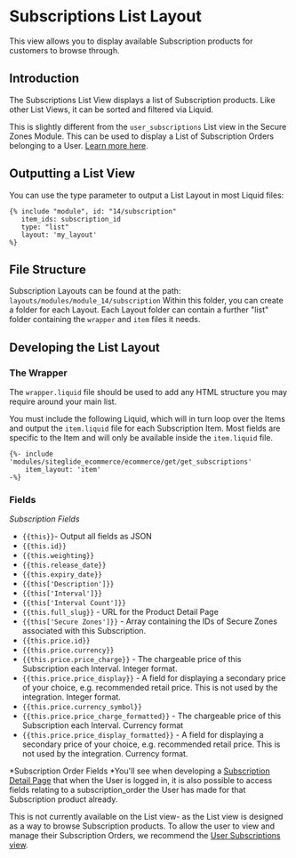 # Subscriptions List Layout

This view allows you to display available Subscription products for customers to browse through.

## Introduction

The Subscriptions List View displays a list of Subscription products. Like other List Views, it can be sorted and filtered via Liquid.

This is slightly different from the `user_subscriptions` List view in the Secure Zones Module. This can be used to display a List of Subscription Orders belonging to a User. [Learn more here](user-subscriptions.md).

## Outputting a List View

You can use the type parameter to output a List Layout in most Liquid files:

```liquid
{% include "module", id: "14/subscription"
   item_ids: subscription_id
   type: "list"
   layout: 'my_layout' 
%}

```

## File Structure

Subscription Layouts can be found at the path: `layouts/modules/module_14/subscription` Within this folder, you can create a folder for each Layout. Each Layout folder can contain a further "list" folder containing the `wrapper` and `item` files it needs.

## Developing the List Layout

### The Wrapper

The `wrapper.liquid` file should be used to add any HTML structure you may require around your main list.

You must include the following Liquid, which will in turn loop over the Items and output the `item.liquid` file for each Subscription Item. Most fields are specific to the Item and will only be available inside the `item.liquid` file.

```liquid
{%- include 'modules/siteglide_ecommerce/ecommerce/get/get_subscriptions'
    item_layout: 'item' 
-%}
```

### Fields

_Subscription Fields_

* `{{this}}`- Output all fields as JSON
* `{{this.id}}`
* `{{this.weighting}}`
* `{{this.release_date}}`
* `{{this.expiry_date}}`
* `{{this['Description']}}`
* `{{this['Interval']}}`
* `{{this['Interval Count']}}`
* `{{this.full_slug}}` - URL for the Product Detail Page
* `{{this['Secure Zones']}}` - Array containing the IDs of Secure Zones associated with this Subscription.
* `{{this.price.id}}`
* `{{this.price.currency}}`
* `{{this.price.price_charge}}` - The chargeable price of this Subscription each Interval. Integer format.
* `{{this.price.price_display}}` - A field for displaying a secondary price of your choice, e.g. recommended retail price. This is not used by the integration. Integer format.
* `{{this.price.currency_symbol}}`
* `{{this.price.price_charge_formatted}}` - The chargeable price of this Subscription each Interval. Currency format
* `{{this.price.price_display_formatted}}` - A field for displaying a secondary price of your choice, e.g. recommended retail price. This is not used by the integration. Currency format.

\*Subscription Order Fields \*You'll see when developing a [Subscription Detail Page](subscriptions-detail.md) that when the User is logged in, it is also possible to access fields relating to a subscription\_order the User has made for that Subscription product already.

This is not currently available on the List view- as the List view is designed as a way to browse Subscription products. To allow the user to view and manage their Subscription Orders, we recommend the [User Subscriptions view](user-subscriptions.md).
